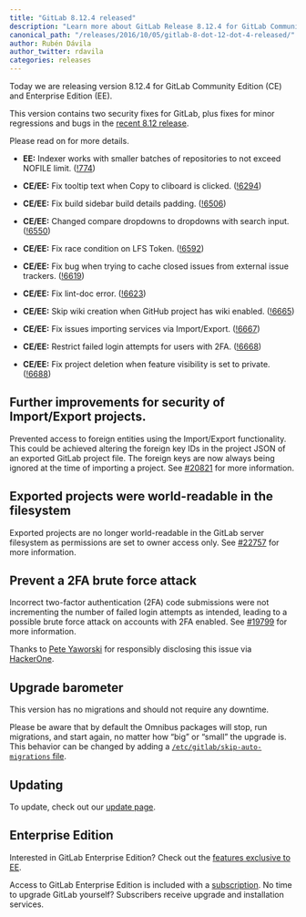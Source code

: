 ```yaml
---
title: "GitLab 8.12.4 released"
description: "Learn more about GitLab Release 8.12.4 for GitLab Community Edition (CE) and Enterprise Edition (EE)"
canonical_path: "/releases/2016/10/05/gitlab-8-dot-12-dot-4-released/"
author: Rubén Dávila
author_twitter: rdavila
categories: releases
---
```


Today we are releasing version 8.12.4 for GitLab Community Edition (CE) and
Enterprise Edition (EE).

This version contains two security fixes for GitLab, plus fixes for minor regressions and bugs in the [recent 8.12
release](/releases/2016/09/22/gitlab-8-12-released/).

Please read on for more details.

<!-- more -->

- **EE:** Indexer works with smaller batches of repositories to not exceed NOFILE limit. ([!774])

- **CE/EE:** Fix tooltip text when Copy to cliboard is clicked. ([!6294])
- **CE/EE:** Fix build sidebar build details padding. ([!6506])
- **CE/EE:** Changed compare dropdowns to dropdowns with search input. ([!6550])
- **CE/EE:** Fix race condition on LFS Token. ([!6592])
- **CE/EE:** Fix bug when trying to cache closed issues from external issue trackers. ([!6619])
- **CE/EE:** Fix lint-doc error. ([!6623])
- **CE/EE:** Skip wiki creation when GitHub project has wiki enabled. ([!6665])
- **CE/EE:** Fix issues importing services via Import/Export. ([!6667])
- **CE/EE:** Restrict failed login attempts for users with 2FA. ([!6668])
- **CE/EE:** Fix project deletion when feature visibility is set to private. ([!6688])

[!774]: https://gitlab.com/gitlab-org/gitlab-ee/merge_requests/774

[!6294]: https://gitlab.com/gitlab-org/gitlab-ce/merge_requests/6294
[!6506]: https://gitlab.com/gitlab-org/gitlab-ce/merge_requests/6506
[!6550]: https://gitlab.com/gitlab-org/gitlab-ce/merge_requests/6550
[!6592]: https://gitlab.com/gitlab-org/gitlab-ce/merge_requests/6592
[!6619]: https://gitlab.com/gitlab-org/gitlab-ce/merge_requests/6619
[!6623]: https://gitlab.com/gitlab-org/gitlab-ce/merge_requests/6623
[!6665]: https://gitlab.com/gitlab-org/gitlab-ce/merge_requests/6665
[!6667]: https://gitlab.com/gitlab-org/gitlab-ce/merge_requests/6667
[!6668]: https://gitlab.com/gitlab-org/gitlab-ce/merge_requests/6668
[!6688]: https://gitlab.com/gitlab-org/gitlab-ce/merge_requests/6688


## Further improvements for security of Import/Export projects.

Prevented access to foreign entities using the Import/Export functionality. This could be achieved altering the foreign key IDs in the project JSON of an exported GitLab project file. The foreign keys are now always being ignored at the time of importing a project. See [#20821] for more information.

[#20821]: https://gitlab.com/gitlab-org/gitlab-ce/issues/20821

## Exported projects were world-readable in the filesystem

Exported projects are no longer world-readable in the GitLab server filesystem as permissions are set to owner access only. See [#22757] for more information.

[#22757]: https://gitlab.com/gitlab-org/gitlab-ce/issues/22757

## Prevent a 2FA brute force attack

Incorrect two-factor authentication (2FA) code submissions were not incrementing
the number of failed login attempts as intended, leading to a possible brute
force attack on accounts with 2FA enabled. See [#19799] for more information.

Thanks to [Pete Yaworski](https://twitter.com/yaworsk) for responsibly
disclosing this issue via [HackerOne](https://hackerone.com/gitlab).

[#19799]: https://gitlab.com/gitlab-org/gitlab-ce/issues/19799

## Upgrade barometer

This version has no migrations and should not require any downtime.

Please be aware that by default the Omnibus packages will stop, run migrations,
and start again, no matter how “big” or “small” the upgrade is. This behavior
can be changed by adding a [`/etc/gitlab/skip-auto-migrations`
file](http://doc.gitlab.com/omnibus/update/README.html).

## Updating

To update, check out our [update page](/update/).

## Enterprise Edition

Interested in GitLab Enterprise Edition? Check out the [features exclusive to
EE](/features/#enterprise).

Access to GitLab Enterprise Edition is included with a [subscription](/pricing/).
No time to upgrade GitLab yourself? Subscribers receive upgrade and installation
services.
